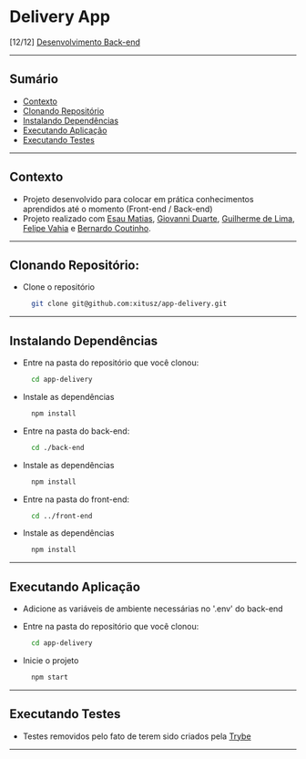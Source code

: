 # Delivery App
[12/12] [Desenvolvimento Back-end](https://github.com/xitusz/Trybe/tree/main/03_Desenvolvimento-Back-end)

---

## Sumário

- [Contexto](#contexto)
- [Clonando Repositório](#clonando-repositório)
- [Instalando Dependências](#instalando-dependências)
- [Executando Aplicação](#executando-aplicação)
- [Executando Testes](#executando-testes)

---

## Contexto

* Projeto desenvolvido para colocar em prática conhecimentos aprendidos até o momento (Front-end / Back-end)
* Projeto realizado com [Esau Matias](https://github.com/esaumatias), [Giovanni Duarte](https://github.com/gdpinheiro), [Guilherme de Lima](https://github.com/Guilherme-moreno), [Felipe Vahia](https://github.com/felipemalli) e [Bernardo Coutinho](https://github.com/Bernardocdr).

---

## Clonando Repositório:

* Clone o repositório
  ```sh
    git clone git@github.com:xitusz/app-delivery.git
  ```

---

## Instalando Dependências

* Entre na pasta do repositório que você clonou:
  ```sh
    cd app-delivery
  ```

* Instale as dependências
  ```sh
    npm install
  ```

* Entre na pasta do back-end:
  ```sh
    cd ./back-end
  ```

* Instale as dependências
  ```sh
    npm install
  ```
* Entre na pasta do front-end:
  ```sh
    cd ../front-end
  ```

* Instale as dependências
  ```sh
    npm install
  ```

---

## Executando Aplicação

* Adicione as variáveis de ambiente necessárias no '.env' do back-end

* Entre na pasta do repositório que você clonou:
  ```sh
    cd app-delivery
  ```

* Inicie o projeto
  ```sh
    npm start
  ```

---

## Executando Testes

* Testes removidos pelo fato de terem sido criados pela [Trybe](https://www.betrybe.com/)

---
